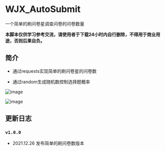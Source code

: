 # WJX_AutoSubmit
一个简单的刷问卷星调查问卷的问卷数量

**本脚本仅供学习参考交流，请使用者于下载24小时内自行删除，不得用于商业用途，否则后果自负。**  

## 简介

* 通过requests实现简单的刷问卷星的问卷数

* 通过random生成随机数控制选择题概率

![image](./IMG/help.png)

![image](./IMG/view.png)

## 更新日志

### `v1.0.0`

* 2021.12.26  发布简单的刷问卷数版本

